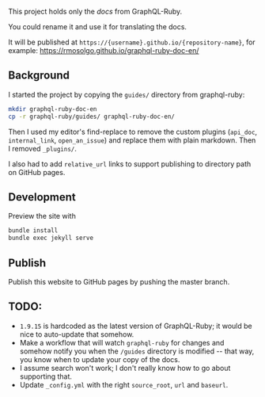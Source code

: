 This project holds only the _docs_ from GraphQL-Ruby.

You could rename it and use it for translating the docs.

It will be published at `https://{username}.github.io/{repository-name}`, for example: https://rmosolgo.github.io/graphql-ruby-doc-en/

## Background

I started the project by copying the `guides/` directory from graphql-ruby:

```sh
mkdir graphql-ruby-doc-en
cp -r graphql-ruby/guides/ graphql-ruby-doc-en/
```

Then I used my editor's find-replace to remove the custom plugins (`api_doc`, `internal_link`, `open_an_issue`) and replace them with plain markdown. Then I removed `_plugins/`.

I also had to add `relative_url` links to support publishing to directory path on GitHub pages.

## Development

Preview the site with

```sh
bundle install
bundle exec jekyll serve
```

## Publish

Publish this website to GitHub pages by pushing the master branch.

## TODO:

- `1.9.15` is hardcoded as the latest version of GraphQL-Ruby; it would be nice to auto-update that somehow.
- Make a workflow that will watch `graphql-ruby` for changes and somehow notify you when the `/guides` directory is modified -- that way, you know when to update your copy of the docs.
- I assume search won't work; I don't really know how to go about supporting that.
- Update `_config.yml` with the right `source_root`, `url` and `baseurl`.
